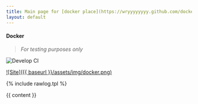 ```yaml
---
title: Main page for [docker place](https://wryyyyyyyy.github.com/docker)
layout: default
---
```

#### Docker
>
> _For testing purposes only_
>

![Develop CI](https://github.com/wryyyyyyyy/docker/workflows/Develop%20CI/badge.svg)

 [![Site]({{ baseurl }}/assets/img/docker.png)](https://wryyyyyyyy.github.com/docker)

 {% include rawlog.tpl %}

 {{ content }}
